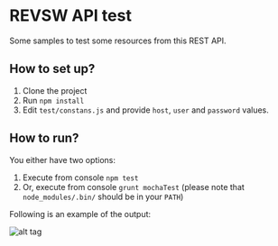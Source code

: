# REVSW API test
Some samples to test some resources from this REST API.

## How to set up?
1. Clone the project
2. Run `npm install`
3. Edit `test/constans.js` and provide `host`, `user` and `password` values.

## How to run?
You either have two options:

1. Execute from console `npm test`
2. Or, execute from console `grunt mochaTest` (please note that `node_modules/.bin/` should be in your `PATH`)

Following is an example of the output:

![alt tag](https://raw.githubusercontent.com/leo-fcx/revsw-api-test/master/results/results.png)

